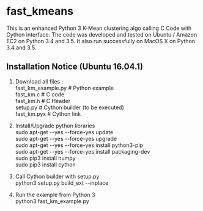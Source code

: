 # fast_kmeans
This is an enhanced Python 3 K-Mean clustering algo calling C Code with Cython interface. 
The code was developed and tested on Ubuntu / Amazon EC2 on Python 3.4 and 3.5.
It also run successfully on MacOS X on Python 3.4 and 3.5.

Installation Notice (Ubuntu 16.04.1)
------------------------------------

1. Download all files :<br />
fast_km_example.py  # Python example<br />
fast_km.c           # C code<br />
fast_km.h           # C Header<br />
setup.py            # Cython builder (to be executed)<br />
fast_km.pyx         # Cython link<br />

2. Install/Upgrade python libraries<br />
sudo apt-get --yes --force-yes update<br />
sudo apt-get --yes --force-yes upgrade<br />
sudo apt-get --yes --force-yes install python3-pip<br />
sudo apt-get --yes --force-yes install packaging-dev<br />
sudo pip3 install numpy<br />
sudo pip3 install cython<br />

3. Call Cython builder with setup.py<br />
python3 setup.py build_ext --inplace<br />

4. Run the example from Python 3<br />
python3 fast_km_example.py<br />
